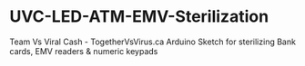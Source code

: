 # UVC-LED-ATM-EMV-Sterilization
Team Vs Viral Cash - TogetherVsVirus.ca  Arduino Sketch for sterilizing Bank cards, EMV readers &amp; numeric keypads
